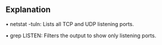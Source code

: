 ## Explanation

• netstat -tuln: Lists all TCP and UDP listening ports.

• grep LISTEN: Filters the output to show only listening ports.
